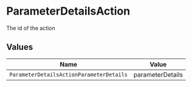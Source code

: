 # ParameterDetailsAction

The id of the action


## Values

| Name                                     | Value                                    |
| ---------------------------------------- | ---------------------------------------- |
| `ParameterDetailsActionParameterDetails` | parameterDetails                         |